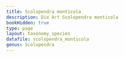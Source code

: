 ```yaml
---
title: Scolopendra monticola
description: Die Art Scolopendra monticola
bookHidden: true
type: page
layout: taxonomy_species
datafile: scolopendra_monticola
genus: Scolopendra
---
```



